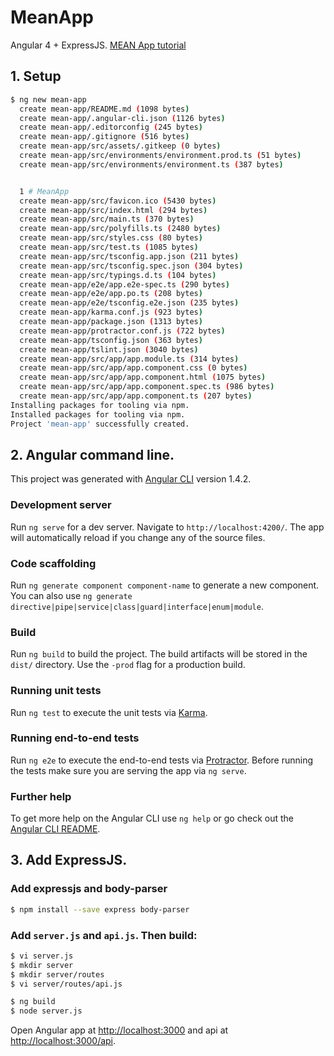 # MeanApp
Angular 4 + ExpressJS.
[MEAN App tutorial](https://scotch.io/tutorials/mean-app-with-angular-2-and-the-angular-cli)

## 1. Setup
```bash
$ ng new mean-app
  create mean-app/README.md (1098 bytes)
  create mean-app/.angular-cli.json (1126 bytes)
  create mean-app/.editorconfig (245 bytes)
  create mean-app/.gitignore (516 bytes)
  create mean-app/src/assets/.gitkeep (0 bytes)
  create mean-app/src/environments/environment.prod.ts (51 bytes)
  create mean-app/src/environments/environment.ts (387 bytes)


  1 # MeanApp
  create mean-app/src/favicon.ico (5430 bytes)
  create mean-app/src/index.html (294 bytes)
  create mean-app/src/main.ts (370 bytes)
  create mean-app/src/polyfills.ts (2480 bytes)
  create mean-app/src/styles.css (80 bytes)
  create mean-app/src/test.ts (1085 bytes)
  create mean-app/src/tsconfig.app.json (211 bytes)
  create mean-app/src/tsconfig.spec.json (304 bytes)
  create mean-app/src/typings.d.ts (104 bytes)
  create mean-app/e2e/app.e2e-spec.ts (290 bytes)
  create mean-app/e2e/app.po.ts (208 bytes)
  create mean-app/e2e/tsconfig.e2e.json (235 bytes)
  create mean-app/karma.conf.js (923 bytes)
  create mean-app/package.json (1313 bytes)
  create mean-app/protractor.conf.js (722 bytes)
  create mean-app/tsconfig.json (363 bytes)
  create mean-app/tslint.json (3040 bytes)
  create mean-app/src/app/app.module.ts (314 bytes)
  create mean-app/src/app/app.component.css (0 bytes)
  create mean-app/src/app/app.component.html (1075 bytes)
  create mean-app/src/app/app.component.spec.ts (986 bytes)
  create mean-app/src/app/app.component.ts (207 bytes)
Installing packages for tooling via npm.
Installed packages for tooling via npm.
Project 'mean-app' successfully created.
```

## 2. Angular command line.
This project was generated with [Angular CLI](https://github.com/angular/angular-cli) version 1.4.2.

### Development server

Run `ng serve` for a dev server. Navigate to `http://localhost:4200/`. The app will automatically reload if you change any of the source files.

### Code scaffolding

Run `ng generate component component-name` to generate a new component. You can also use `ng generate directive|pipe|service|class|guard|interface|enum|module`.

### Build

Run `ng build` to build the project. The build artifacts will be stored in the `dist/` directory. Use the `-prod` flag for a production build.

### Running unit tests

Run `ng test` to execute the unit tests via [Karma](https://karma-runner.github.io).

### Running end-to-end tests

Run `ng e2e` to execute the end-to-end tests via [Protractor](http://www.protractortest.org/).
Before running the tests make sure you are serving the app via `ng serve`.

### Further help

To get more help on the Angular CLI use `ng help` or go check out the [Angular CLI README](https://github.com/angular/angular-cli/blob/master/README.md).

## 3. Add ExpressJS.

### Add expressjs and body-parser
```bash
$ npm install --save express body-parser
```

### Add `server.js` and `api.js`. Then build:
```bash
$ vi server.js
$ mkdir server
$ mkdir server/routes
$ vi server/routes/api.js

$ ng build
$ node server.js
```
Open Angular app at [http://localhost:3000](http://localhost:3000) and api at [http://localhost:3000/api](http://localhost:3000/api).
